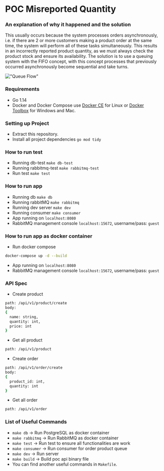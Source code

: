 # POC Misreported Quantity

### An explanation of why it happened and the solution
This usually occurs because the system processes orders asynchronously, i.e. if there are 2 or more customers making a product order at the same time, the system will perform all of these tasks simultaneously. This results in an incorrectly reported product quantity, as we must always check the product stock and ensure its availability. The solution is to use a queuing system with the FIFO concept, with this concept processes that previously occurred asynchronously become sequential and take turns.

!["Queue Flow"](https://i.ibb.co/rF6nBzH/Untitled-Diagram-1.png "Queue Flow")

### Requirements
- Go 1.14
- Docker and Docker Compose use [Docker CE](https://docs.docker.com/engine/installation) for Linux or [Docker Toolbox](https://www.docker.com/products/docker-toolbox) for Windows and Mac.

### Setting up Project

- Extract this repository.
- Install all project dependencies `go mod tidy`

### How to run test
- Running db-test `make db-test`
- Running rabbitmq-test `make rabbitmq-test`
- Run test `make test`

### How to run app
- Running db `make db`
- Running rabbitMQ `make rabbitmq`
- Running dev server `make dev`
- Running consumer `make consumer`
- App running on `localhost:8080`
- RabbitMQ management console `localhost:15672`, username/pass: `guest`

### How to run app as docker container
- Run docker compose
```bash
docker-compose up -d --build
```
- App running on `localhost:8080`
- RabbitMQ management console `localhost:15672`, username/pass: `guest`

### API Spec
- Create product
```bash
path: /api/v1/product/create
body:
{
  name: string,
  quantity: int,
  price: int
}
```
- Get all product
```bash
path: /api/v1/product
```  

- Create order
```bash
path: /api/v1/order/create
body:
{
  product_id: int,
  quantity: int
}
```

- Get all order
```bash
path: /api/v1/order
```

### List of Useful Commands
- `make db` -> Run PostgreSQL as docker container
- `make rabbitmq` -> Run RabbitMQ as docker container
- `make test` -> Run test to ensure all functionalities are work
- `make consumer` -> Run consumer for order product queue
- `make dev` -> Run server
- `make build` -> Build poc api binary file
- You can find another useful commands in `Makefile`.
